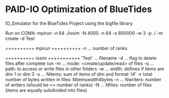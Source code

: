 # PAID-IO Optimization of BlueTides

IO_Simulator for the BlueTides Project using the bigfile library

Run on COMA:
mpirun -n 64 ./iosim -N 4000 -n 64 -s 800000 -w 3 -p ./ -m create -d Test

++++++++++ mpirun ++++++++++
 -n ... number of ranks

++++++++++ iosim +++++++++++
 'Test' ... filename
 -d ... flag to delete files after complete run
 -m ... mode: <create/update/read> of files
 -q ... path: to access or write files in other folders
 -w ... width: defines if items are dim 1 or dim 3
 -s ... Nitems: sum of items of dim <width> and format 'i4'
 -> total number of bytes written in files: Nitems*width*4bytes
 -n ... Nwriters: number of writers (should be <= number of ranks)
 -N ... Nfiles: number of files (items are equally subdivided into files)
